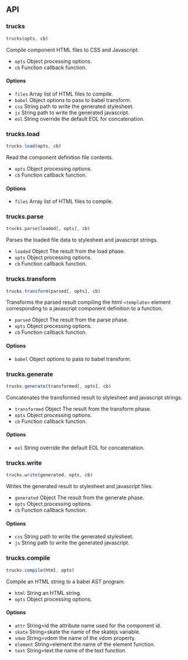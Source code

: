 ## API

### trucks

```javascript
trucks(opts, cb)
```

Compile component HTML files to CSS and Javascript.

* `opts` Object processing options.
* `cb` Function callback function.

#### Options

* `files` Array list of HTML files to compile.
* `babel` Object options to pass to babel transform.
* `css` String path to write the generated stylesheet.
* `js` String path to write the generated javascript.
* `eol` String override the default EOL for concatenation.

### trucks.load

```javascript
trucks.load(opts, cb)
```

Read the component definition file contents.

* `opts` Object processing options.
* `cb` Function callback function.

#### Options

* `files` Array list of HTML files to compile.

### trucks.parse

```javascript
trucks.parse(loaded[, opts], cb)
```

Parses the loaded file data to stylesheet and javascript strings.

* `loaded` Object The result from the load phase.
* `opts` Object processing options.
* `cb` Function callback function.

### trucks.transform

```javascript
trucks.transform(parsed[, opts], cb)
```

Transforms the parsed result compiling the html `<template>` element
corresponding to a javascript component definition to a function.

* `parsed` Object The result from the parse phase.
* `opts` Object processing options.
* `cb` Function callback function.

#### Options

* `babel` Object options to pass to babel transform.

### trucks.generate

```javascript
trucks.generate(transformed[, opts], cb)
```

Concatenates the transformed result to stylesheet and javascript strings.

* `transformed` Object The result from the transform phase.
* `opts` Object processing options.
* `cb` Function callback function.

#### Options

* `eol` String override the default EOL for concatenation.

### trucks.write

```javascript
trucks.write(generated, opts, cb)
```

Writes the generated result to stylesheet and javascript files.

* `generated` Object The result from the generate phase.
* `opts` Object processing options.
* `cb` Function callback function.

#### Options

* `css` String path to write the generated stylesheet.
* `js` String path to write the generated javascript.

### trucks.compile

```javascript
trucks.compile(html, opts)
```

Compile an HTML string to a babel AST program.

* `html` String an HTML string.
* `opts` Object processing options.

#### Options

* `attr` String=id the attribute name used for the component id.
* `skate` String=skate the name of the skatejs variable.
* `vdom` String=vdom the name of the vdom property.
* `element` String=element the name of the element function.
* `text` String=text the name of the text function.


